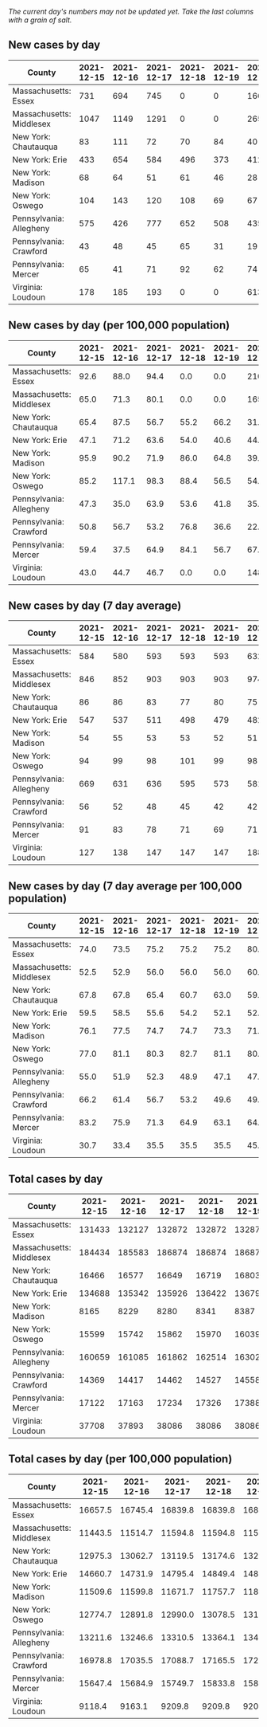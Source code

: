 _The current day's numbers may not be updated yet. Take the last columns with a grain of salt._
## New cases by day

| County | 2021-12-15 | 2021-12-16 | 2021-12-17 | 2021-12-18 | 2021-12-19 | 2021-12-20 | 2021-12-21 |
| --- | --- | --- | --- | --- | --- | --- | --- |
| Massachusetts: Essex | 731 | 694 | 745 | 0 | 0 | 1660 | 742 |
| Massachusetts: Middlesex | 1047 | 1149 | 1291 | 0 | 0 | 2659 | 1116 |
| New York: Chautauqua | 83 | 111 | 72 | 70 | 84 | 40 | 54 |
| New York: Erie | 433 | 654 | 584 | 496 | 373 | 412 | 509 |
| New York: Madison | 68 | 64 | 51 | 61 | 46 | 28 | 46 |
| New York: Oswego | 104 | 143 | 120 | 108 | 69 | 67 | 59 |
| Pennsylvania: Allegheny | 575 | 426 | 777 | 652 | 508 | 435 | 814 |
| Pennsylvania: Crawford | 43 | 48 | 45 | 65 | 31 | 19 | 32 |
| Pennsylvania: Mercer | 65 | 41 | 71 | 92 | 62 | 74 | 63 |
| Virginia: Loudoun | 178 | 185 | 193 | 0 | 0 | 613 | 346 |

## New cases by day (per 100,000 population)

| County | 2021-12-15 | 2021-12-16 | 2021-12-17 | 2021-12-18 | 2021-12-19 | 2021-12-20 | 2021-12-21 |
| --- | --- | --- | --- | --- | --- | --- | --- |
| Massachusetts: Essex | 92.6 | 88.0 | 94.4 | 0.0 | 0.0 | 210.4 | 94.0 |
| Massachusetts: Middlesex | 65.0 | 71.3 | 80.1 | 0.0 | 0.0 | 165.0 | 69.2 |
| New York: Chautauqua | 65.4 | 87.5 | 56.7 | 55.2 | 66.2 | 31.5 | 42.6 |
| New York: Erie | 47.1 | 71.2 | 63.6 | 54.0 | 40.6 | 44.8 | 55.4 |
| New York: Madison | 95.9 | 90.2 | 71.9 | 86.0 | 64.8 | 39.5 | 64.8 |
| New York: Oswego | 85.2 | 117.1 | 98.3 | 88.4 | 56.5 | 54.9 | 48.3 |
| Pennsylvania: Allegheny | 47.3 | 35.0 | 63.9 | 53.6 | 41.8 | 35.8 | 66.9 |
| Pennsylvania: Crawford | 50.8 | 56.7 | 53.2 | 76.8 | 36.6 | 22.5 | 37.8 |
| Pennsylvania: Mercer | 59.4 | 37.5 | 64.9 | 84.1 | 56.7 | 67.6 | 57.6 |
| Virginia: Loudoun | 43.0 | 44.7 | 46.7 | 0.0 | 0.0 | 148.2 | 83.7 |

## New cases by day (7 day average)

| County | 2021-12-15 | 2021-12-16 | 2021-12-17 | 2021-12-18 | 2021-12-19 | 2021-12-20 | 2021-12-21 |
| --- | --- | --- | --- | --- | --- | --- | --- |
| Massachusetts: Essex | 584 | 580 | 593 | 593 | 593 | 632 | 653 |
| Massachusetts: Middlesex | 846 | 852 | 903 | 903 | 903 | 974 | 1037 |
| New York: Chautauqua | 86 | 86 | 83 | 77 | 80 | 75 | 73 |
| New York: Erie | 547 | 537 | 511 | 498 | 479 | 482 | 494 |
| New York: Madison | 54 | 55 | 53 | 53 | 52 | 51 | 52 |
| New York: Oswego | 94 | 99 | 98 | 101 | 99 | 98 | 96 |
| Pennsylvania: Allegheny | 669 | 631 | 636 | 595 | 573 | 581 | 598 |
| Pennsylvania: Crawford | 56 | 52 | 48 | 45 | 42 | 42 | 40 |
| Pennsylvania: Mercer | 91 | 83 | 78 | 71 | 69 | 71 | 67 |
| Virginia: Loudoun | 127 | 138 | 147 | 147 | 147 | 188 | 216 |

## New cases by day (7 day average per 100,000 population)

| County | 2021-12-15 | 2021-12-16 | 2021-12-17 | 2021-12-18 | 2021-12-19 | 2021-12-20 | 2021-12-21 |
| --- | --- | --- | --- | --- | --- | --- | --- |
| Massachusetts: Essex | 74.0 | 73.5 | 75.2 | 75.2 | 75.2 | 80.1 | 82.8 |
| Massachusetts: Middlesex | 52.5 | 52.9 | 56.0 | 56.0 | 56.0 | 60.4 | 64.3 |
| New York: Chautauqua | 67.8 | 67.8 | 65.4 | 60.7 | 63.0 | 59.1 | 57.5 |
| New York: Erie | 59.5 | 58.5 | 55.6 | 54.2 | 52.1 | 52.5 | 53.8 |
| New York: Madison | 76.1 | 77.5 | 74.7 | 74.7 | 73.3 | 71.9 | 73.3 |
| New York: Oswego | 77.0 | 81.1 | 80.3 | 82.7 | 81.1 | 80.3 | 78.6 |
| Pennsylvania: Allegheny | 55.0 | 51.9 | 52.3 | 48.9 | 47.1 | 47.8 | 49.2 |
| Pennsylvania: Crawford | 66.2 | 61.4 | 56.7 | 53.2 | 49.6 | 49.6 | 47.3 |
| Pennsylvania: Mercer | 83.2 | 75.9 | 71.3 | 64.9 | 63.1 | 64.9 | 61.2 |
| Virginia: Loudoun | 30.7 | 33.4 | 35.5 | 35.5 | 35.5 | 45.5 | 52.2 |

## Total cases by day

| County | 2021-12-15 | 2021-12-16 | 2021-12-17 | 2021-12-18 | 2021-12-19 | 2021-12-20 | 2021-12-21 |
| --- | --- | --- | --- | --- | --- | --- | --- |
| Massachusetts: Essex | 131433 | 132127 | 132872 | 132872 | 132872 | 134532 | 135274 |
| Massachusetts: Middlesex | 184434 | 185583 | 186874 | 186874 | 186874 | 189533 | 190649 |
| New York: Chautauqua | 16466 | 16577 | 16649 | 16719 | 16803 | 16843 | 16897 |
| New York: Erie | 134688 | 135342 | 135926 | 136422 | 136795 | 137207 | 137716 |
| New York: Madison | 8165 | 8229 | 8280 | 8341 | 8387 | 8415 | 8461 |
| New York: Oswego | 15599 | 15742 | 15862 | 15970 | 16039 | 16106 | 16165 |
| Pennsylvania: Allegheny | 160659 | 161085 | 161862 | 162514 | 163022 | 163457 | 164271 |
| Pennsylvania: Crawford | 14369 | 14417 | 14462 | 14527 | 14558 | 14577 | 14609 |
| Pennsylvania: Mercer | 17122 | 17163 | 17234 | 17326 | 17388 | 17462 | 17525 |
| Virginia: Loudoun | 37708 | 37893 | 38086 | 38086 | 38086 | 38699 | 39045 |

## Total cases by day (per 100,000 population)

| County | 2021-12-15 | 2021-12-16 | 2021-12-17 | 2021-12-18 | 2021-12-19 | 2021-12-20 | 2021-12-21 |
| --- | --- | --- | --- | --- | --- | --- | --- |
| Massachusetts: Essex | 16657.5 | 16745.4 | 16839.8 | 16839.8 | 16839.8 | 17050.2 | 17144.3 |
| Massachusetts: Middlesex | 11443.5 | 11514.7 | 11594.8 | 11594.8 | 11594.8 | 11759.8 | 11829.1 |
| New York: Chautauqua | 12975.3 | 13062.7 | 13119.5 | 13174.6 | 13240.8 | 13272.3 | 13314.9 |
| New York: Erie | 14660.7 | 14731.9 | 14795.4 | 14849.4 | 14890.0 | 14934.9 | 14990.3 |
| New York: Madison | 11509.6 | 11599.8 | 11671.7 | 11757.7 | 11822.5 | 11862.0 | 11926.8 |
| New York: Oswego | 12774.7 | 12891.8 | 12990.0 | 13078.5 | 13135.0 | 13189.9 | 13238.2 |
| Pennsylvania: Allegheny | 13211.6 | 13246.6 | 13310.5 | 13364.1 | 13405.9 | 13441.7 | 13508.6 |
| Pennsylvania: Crawford | 16978.8 | 17035.5 | 17088.7 | 17165.5 | 17202.1 | 17224.6 | 17262.4 |
| Pennsylvania: Mercer | 15647.4 | 15684.9 | 15749.7 | 15833.8 | 15890.5 | 15958.1 | 16015.7 |
| Virginia: Loudoun | 9118.4 | 9163.1 | 9209.8 | 9209.8 | 9209.8 | 9358.0 | 9441.7 |
